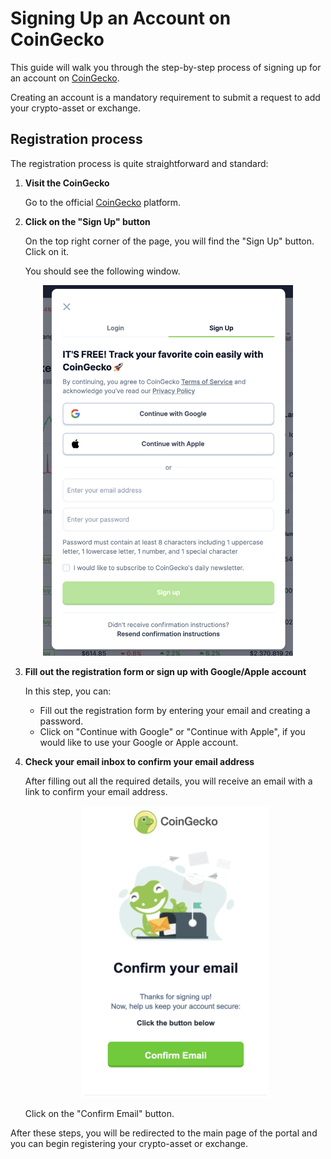 # Signing Up an Account on CoinGecko

This guide will walk you through the step-by-step process of signing up for an account on [CoinGecko](https://www.coingecko.com/).

Creating an account is a mandatory requirement to submit a request to add your crypto-asset or exchange.

## Registration process

The registration process is quite straightforward and standard:

1. **Visit the CoinGecko**

    Go to the official [CoinGecko](https://www.coingecko.com/) platform.

2. **Click on the "Sign Up" button**

    On the top right corner of the page, you will find the "Sign Up" button. Click on it.
    
    You should see the following window.


<p align="center"><img src="./.assets/registration_form.png" alt="Registration form" style="width: 400px"/></p>

3. **Fill out the registration form or sign up with Google/Apple account**

    In this step, you can:
    
     - Fill out the registration form by entering your email and creating a password.
     - Click on "Continue with Google" or "Continue with Apple", if you would like to use your Google or Apple account.

4. **Check your email inbox to confirm your email address**
   
   After filling out all the required details, you will receive an email with a link to confirm your email address. 

    <p align="center"><img src="./.assets/confirmation_email.png" alt="Confirmation email" style="width: 300px"/></p> 

    Click on the "Confirm Email" button.

After these steps, you will be redirected to the main page of the portal and you can begin registering your crypto-asset or exchange.
